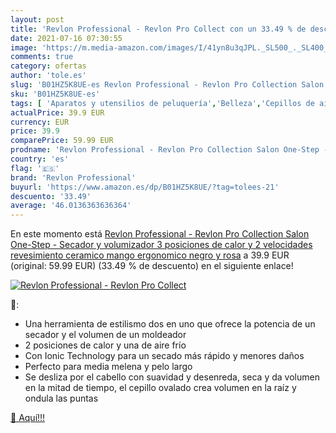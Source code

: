 ```yaml
---
layout: post
title: 'Revlon Professional - Revlon Pro Collect con un 33.49 % de descuento'
date: 2021-07-16 07:30:55
image: 'https://m.media-amazon.com/images/I/41yn8u3qJPL._SL500_._SL400_.jpg'
comments: true
category: ofertas
author: 'tole.es'
slug: 'B01HZ5K8UE-es Revlon Professional - Revlon Pro Collection Salon One-Step...'
sku: 'B01HZ5K8UE-es'
tags: [ 'Aparatos y utensilios de peluquería','Belleza','Cepillos de aire caliente','Cuidado del cabello','revlon','revlon professional', ]
actualPrice: 39.9 EUR
currency: EUR
price: 39.9
comparePrice: 59.99 EUR
prodname: 'Revlon Professional - Revlon Pro Collection Salon One-Step - Secador y volumizador  3 posiciones de calor y 2 velocidades  revesimiento ceramico  mango ergonomico   negro y rosa'
country: 'es'
flag: '🇪🇸'
brand: 'Revlon Professional'
buyurl: 'https://www.amazon.es/dp/B01HZ5K8UE/?tag=tolees-21'
descuento: '33.49'
average: '46.0136363636364'
---
```


En este momento está [Revlon Professional - Revlon Pro Collection Salon One-Step - Secador y volumizador  3 posiciones de calor y 2 velocidades  revesimiento ceramico  mango ergonomico   negro y rosa](https://www.amazon.es/dp/B01HZ5K8UE/?tag=tolees-21) a 39.9 EUR (original: 59.99 EUR) (33.49 %  de descuento) en el siguiente enlace!

[![Revlon Professional - Revlon Pro Collect](https://m.media-amazon.com/images/I/41yn8u3qJPL._SL500_._SL400_.jpg)](https://www.amazon.es/dp/B01HZ5K8UE/?tag=tolees-21)

🔎:

- Una herramienta de estilismo dos en uno que ofrece la potencia de un secador y el volumen de un moldeador
- 2 posiciones de calor y una de aire frío
- Con Ionic Technology para un secado más rápido y menores daños
- Perfecto para media melena y pelo largo
- Se desliza por el cabello con suavidad y desenreda, seca y da volumen en la mitad de tiempo, el cepillo ovalado crea volumen en la raíz y ondula las puntas

[🛒 Aquí!!!](https://www.amazon.es/dp/B01HZ5K8UE/?tag=tolees-21)
